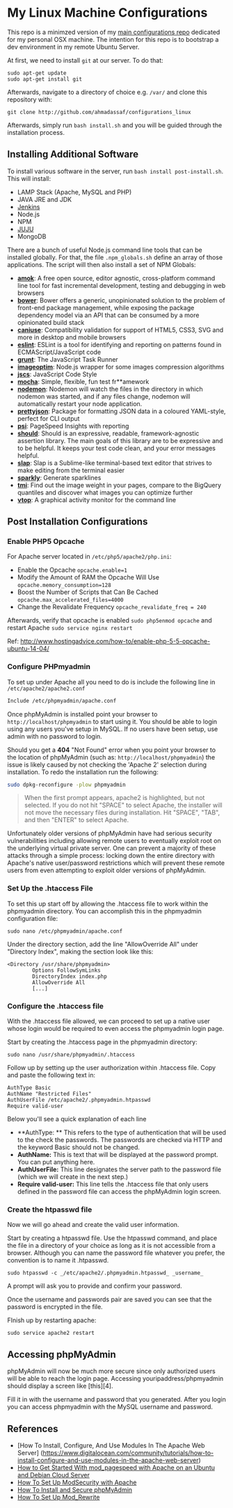 # My Linux Machine Configurations

This repo is a minimzed version of my [main configurations repo](https://github.com/ahmadassaf/configurations) dedicated for my personal OSX machine. The intention for this repo is to bootstrap a dev environment in my remote Ubuntu Server.

At first, we need to install `git` at our server. To do that:

```
sudo apt-get update
sudo apt-get install git
```

Afterwards, navigate to a directory of choice e.g. `/var/` and clone this repository with:

`git clone http://github.com/ahmadassaf/configurations_linux`

Afterwards, simply run `bash install.sh` and you will be guided through the installation process.

## Installing Additional Software

To install various software in the server, run `bash install post-install.sh`. This will install:

 - LAMP Stack (Apache, MySQL and PHP)
 - JAVA JRE and JDK
 - [Jenkins](jenkins-ci.org)
 - Node.js
 - NPM
 - [JUJU](https://jujucharms.com/)
 - MongoDB

There are a bunch of useful Node.js command line tools that can be installed globally. For that, the file `.npm_globals.sh` define an array of those applications. The script will then also install a set of NPM Globals:

+ [**amok**](https://www.npmjs.com/package/amok): A free open source, editor agnostic, cross-platform command line tool for fast incremental development, testing and debugging in web browsers
+ [**bower**](https://www.npmjs.com/package/bower): Bower offers a generic, unopinionated solution to the problem of front-end package management, while exposing the package dependency model via an API that can be consumed by a more opinionated build stack
+ [**caniuse**](https://www.npmjs.com/package/caniuse): Compatibility validation for support of HTML5, CSS3, SVG and more in desktop and mobile browsers
+ [**eslint**](https://www.npmjs.com/package/eslint): ESLint is a tool for identifying and reporting on patterns found in ECMAScript/JavaScript code
+ [**grunt**](https://www.npmjs.com/package/grunt): The JavaScript Task Runner
+ [**imageoptim**](https://www.npmjs.com/package/imageoptim): Node.js wrapper for some images compression algorithms
+ [**jscs**](https://www.npmjs.com/package/jscs): JavaScript Code Style
+ [**mocha**](https://www.npmjs.com/package/mocha): Simple, flexible, fun test fr**amework
+ [**nodemon**](https://www.npmjs.com/package/nodemon): Nodemon will watch the files in the directory in which nodemon was started, and if any files change, nodemon will automatically restart your node application.
+ [**prettyjson**](https://www.npmjs.com/package/prettyjson): Package for formatting JSON data in a coloured YAML-style, perfect for CLI output
+ [**psi**](https://www.npmjs.com/package/psi): PageSpeed Insights with reporting
+ [**should**](https://www.npmjs.com/package/should): Should is an expressive, readable, framework-agnostic assertion library. The main goals of this library are to be expressive and to be helpful. It keeps your test code clean, and your error messages helpful.
+ [**slap**](https://www.npmjs.com/package/slap): Slap is a Sublime-like terminal-based text editor that strives to make editing from the terminal easier
+ [**sparkly**](https://www.npmjs.com/package/sparkly): Generate sparklines
+ [**tmi**](https://www.npmjs.com/package/tmi): Find out the image weight in your pages, compare to the BigQuery quantiles and discover what images you can optimize further
+ [**vtop**](https://www.npmjs.com/package/vtop): A graphical activity monitor for the command line

## Post Installation Configurations

### Enable PHP5 Opcache

For Apache server located in `/etc/php5/apache2/php.ini`:
 - Enable the Opcache `opcache.enable=1`
 - Modify the Amount of RAM the Opcache Will Use `opcache.memory_consumption=128`
 - Boost the Number of Scripts that Can Be Cached `opcache.max_accelerated_files=4000`
 - Change the Revalidate Frequency `opcache_revalidate_freq = 240`
 
 Afterwards, verify that opcache is enabled `sudo php5enmod opcache` and restart Apache `sudo service nginx restart`

Ref: http://www.hostingadvice.com/how-to/enable-php-5-5-opcache-ubuntu-14-04/ 

### Configure PHPmyadmin

To set up under Apache all you need to do is include the following line in `/etc/apache2/apache2.conf`

```bash
Include /etc/phpmyadmin/apache.conf
```

Once phpMyAdmin is installed point your browser to `http://localhost/phpmyadmin` to start using it. You should be able to login using any users you've setup in MySQL. If no users have been setup, use admin with no password to login. 

Should you get a **404** "Not Found" error when you point your browser to the location of phpMyAdmin (such as: `http://localhost/phpmyadmin`) the issue is likely caused by not checking the 'Apache 2' selection during installation. To redo the installation run the following:

```bash
sudo dpkg-reconfigure -plow phpmyadmin
```

>When the first prompt appears, apache2 is highlighted, but not selected. If you do not hit "SPACE" to select Apache, the installer will not move the necessary files during installation. Hit "SPACE", "TAB", and then "ENTER" to select Apache.

Unfortunately older versions of phpMyAdmin have had serious security vulnerabilities including allowing remote users to eventually exploit root on the underlying virtual private server. One can prevent a majority of these attacks through a simple process: locking down the entire directory with Apache's native user/password restrictions which will prevent these remote users from even attempting to exploit older versions of phpMyAdmin.

### Set Up the .htaccess File

To set this up start off by allowing the .htaccess file to work within the phpmyadmin directory. You can accomplish this in the phpmyadmin configuration file:

    sudo nano /etc/phpmyadmin/apache.conf

Under the directory section, add the line "AllowOverride All" under "Directory Index", making the section look like this:

    <Directory /usr/share/phpmyadmin>
            Options FollowSymLinks
            DirectoryIndex index.php
            AllowOverride All
            [...]

### Configure the .htaccess file

With the .htaccess file allowed, we can proceed to set up a native user whose login would be required to even access the phpmyadmin login page.

Start by creating the .htaccess page in the phpmyadmin directory:

    sudo nano /usr/share/phpmyadmin/.htaccess

Follow up by setting up the user authorization within .htaccess file. Copy and paste the following text in:

    AuthType Basic
    AuthName "Restricted Files"
    AuthUserFile /etc/apache2/.phpmyadmin.htpasswd
    Require valid-user

Below you'll see a quick explanation of each line

* **AuthType: ** This refers to the type of authentication that will be used to the check the passwords. The passwords are checked via HTTP and the keyword Basic should not be changed.
* **AuthName:** This is text that will be displayed at the password prompt. You can put anything here.
* **AuthUserFile:** This line designates the server path to the password file (which we will create in the next step.)
* **Require valid-user:** This line tells the .htaccess file that only users defined in the password file can access the phpMyAdmin login screen.

### Create the htpasswd file

Now we will go ahead and create the valid user information.

Start by creating a htpasswd file. Use the htpasswd command, and place the file in a directory of your choice as long as it is not accessible from a browser. Although you can name the password file whatever you prefer, the convention is to name it .htpasswd.

    sudo htpasswd -c _/etc/apache2/.phpmyadmin.htpasswd_ _username_

A prompt will ask you to provide and confirm your password.

Once the username and passwords pair are saved you can see that the password is encrypted in the file.

FInish up by restarting apache:

    sudo service apache2 restart

## Accessing phpMyAdmin

phpMyAdmin will now be much more secure since only authorized users will be able to reach the login page. Accessing youripaddress/phpmyadmin should display a screen like [this][4].

Fill it in with the username and password that you generated. After you login you can access phpmyadmin with the MySQL username and password.

## References

 - [How To Install, Configure, And Use Modules In The Apache Web Server] (https://www.digitalocean.com/community/tutorials/how-to-install-configure-and-use-modules-in-the-apache-web-server)
 - [How to Get Started With mod_pagespeed with Apache on an Ubuntu and Debian Cloud Server](https://www.digitalocean.com/community/tutorials/how-to-get-started-with-mod_pagespeed-with-apache-on-an-ubuntu-and-debian-cloud-server)
 - [How To Set Up ModSecurity with Apache ](https://www.digitalocean.com/community/tutorials/how-to-set-up-modsecurity-with-apache-on-ubuntu-14-04-and-debian-8)
 - [How To Install and Secure phpMyAdmin ](https://www.digitalocean.com/community/tutorials/how-to-install-and-secure-phpmyadmin-on-ubuntu-14-04)
 - [How To Set Up Mod_Rewrite](https://www.digitalocean.com/community/tutorials/how-to-set-up-mod_rewrite)

